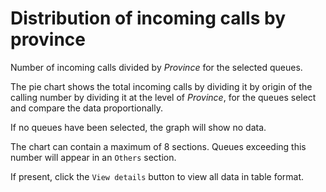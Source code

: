 # Distribution of incoming calls by province

Number of incoming calls divided by *Province* for the selected queues.

The pie chart shows the total incoming calls by dividing it by
origin of the calling number by dividing it at the level of *Province*, 
for the queues select and compare the data proportionally.

If no queues have been selected, the graph will show no data.

The chart can contain a maximum of 8 sections. Queues exceeding this number
will appear in an ``Others`` section.

If present, click the ``View details`` button to view all data
in table format.
